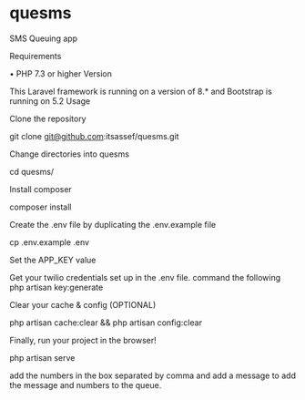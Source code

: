 # quesms
SMS Queuing app

Requirements

• PHP 7.3 or higher
Version

This Laravel framework is running on a version of 8.* and Bootstrap is running on 5.2
Usage

Clone the repository

git clone git@github.com:itsassef/quesms.git

Change directories into quesms

cd quesms/

Install composer

composer install

Create the .env file by duplicating the .env.example file

cp .env.example .env

Set the APP_KEY value

Get your twilio credentials set up in the .env file.
command the following
php artisan key:generate

Clear your cache & config (OPTIONAL)

php artisan cache:clear && php artisan config:clear

Finally, run your project in the browser!

php artisan serve

add the numbers in the box separated by comma and add a message to add the message and numbers to the queue.


